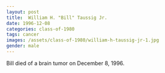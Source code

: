 ```yaml
---
layout: post
title:  William H. "Bill" Taussig Jr.
date: 1996-12-08
categories: class-of-1980
tags: cancer
images: /assets/class-of-1980/william-h-taussig-jr-1.jpg
gender: male
---
```

Bill died of a brain tumor on December 8, 1996.
